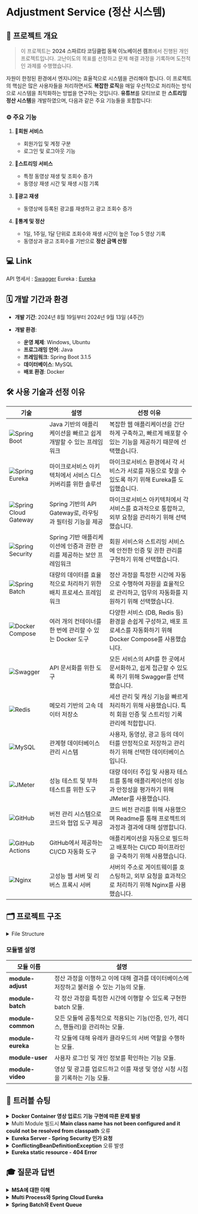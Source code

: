 # Adjustment Service (정산 시스템)

## 📜 프로젝트 개요
>
>이 프로젝트는 **2024 스파르타 코딩클럽 동북 이노베이션 캠프**에서 진행된 개인 프로젝트입니다.
>고난이도의 목표를 선정하고 문제 해결 과정을 기록하며 도전적인 과제를 수행했습니다.
>
자원이 한정된 환경에서 엔지니어는 효율적으로 시스템을 관리해야 합니다. 이 프로젝트의 핵심은 많은 사용자들을 처리하면서도 **복잡한 로직**을 매일 우선적으로 처리하는 방식으로 시스템을 최적화하는 방법을 연구하는 것입니다. **유튜브**를 모티브로 한 **스트리밍 정산 시스템**을 개발하였으며, 다음과 같은 주요 기능들을 포함합니다:

### ⚙️ 주요 기능
1. 📌**회원 서비스**
   - 회원가입 및 계정 구분
   - 로그인 및 로그아웃 기능

2. 📌**스트리밍 서비스** 
   - 특정 동영상 재생 및 조회수 증가
   - 동영상 재생 시간 및 재생 시점 기록

3. 📌**광고 재생** 
   - 동영상에 등록된 광고를 재생하고 광고 조회수 증가

4. 📌**통계 및 정산** 
   - 1일, 1주일, 1달 단위로 조회수와 재생 시간이 높은 Top 5 영상 기록
   - 동영상과 광고 조회수를 기반으로 **정산 금액 산정**
  
## 💻 Link
API 명세서 : [Swagger](http://dltmdgus9661.iptime.org/adjustment/webjars/swagger-ui/index.html)
Eureka : [Eureka](http://dltmdgus9661.iptime.org/adjustment/eureka/)


## 🗓️ 개발 기간과 환경

- **개발 기간**: 2024년 8월 19일부터 2024년 9월 13일 (4주간)

- **개발 환경**:
  - **운영 체제**: Windows, Ubuntu
  - **프로그래밍 언어**: Java
  - **프레임워크**: Spring Boot 3.1.5
  - **데이터베이스**: MySQL
  - **배포 환경**: Docker

## 🛠️ 사용 기술과 선정 이유

| 기술                                                                                                  | 설명                                                                 | 선정 이유                                                                                              |
|-------------------------------------------------------------------------------------------------------|----------------------------------------------------------------------|-------------------------------------------------------------------------------------------------------|
| ![Spring Boot](https://img.shields.io/badge/Spring%20Boot-6DB33F?style=flat&logo=spring-boot&logoColor=white)    | Java 기반의 애플리케이션을 빠르고 쉽게 개발할 수 있는 프레임워크       | 복잡한 웹 애플리케이션을 간단하게 구축하고, 빠르게 배포할 수 있는 기능을 제공하기 때문에 선택했습니다.    |
| ![Spring Eureka](https://img.shields.io/badge/Spring%20Eureka-6DB33F?style=flat&logo=spring&logoColor=white)     | 마이크로서비스 아키텍처에서 서비스 디스커버리를 위한 솔루션           | 마이크로서비스 환경에서 각 서비스가 서로를 자동으로 찾을 수 있도록 하기 위해 Eureka를 도입했습니다.      |
| ![Spring Cloud Gateway](https://img.shields.io/badge/Spring%20Cloud%20Gateway-6DB33F?style=flat&logo=spring-cloud&logoColor=white) | Spring 기반의 API Gateway로, 라우팅과 필터링 기능을 제공              | 마이크로서비스 아키텍처에서 각 서비스를 효과적으로 통합하고, 외부 요청을 관리하기 위해 선택했습니다.       |
| ![Spring Security](https://img.shields.io/badge/Spring%20Security-6DB33F?style=flat&logo=spring-security&logoColor=white) | Spring 기반 애플리케이션에 인증과 권한 관리를 제공하는 보안 프레임워크  | 회원 서비스와 스트리밍 서비스에 안전한 인증 및 권한 관리를 구현하기 위해 선택했습니다.                    |
| ![Spring Batch](https://img.shields.io/badge/Spring%20Batch-6DB33F?style=flat&logo=spring&logoColor=white)    | 대량의 데이터를 효율적으로 처리하기 위한 배치 프로세스 프레임워크         | 정산 과정을 특정한 시간에 자동으로 수행하여 자원을 효율적으로 관리하고, 업무의 자동화를 지원하기 위해 선택했습니다. |
| ![Docker Compose](https://img.shields.io/badge/Docker%20Compose-2496ED?style=flat&logo=docker&logoColor=white)  | 여러 개의 컨테이너를 한 번에 관리할 수 있는 Docker 도구               | 다양한 서비스 (DB, Redis 등) 환경을 손쉽게 구성하고, 배포 프로세스를 자동화하기 위해 Docker Compose를 사용했습니다.|
| ![Swagger](https://img.shields.io/badge/Swagger-85EA2D?style=flat&logo=swagger&logoColor=black)         | API 문서화를 위한 도구                                               | 모든 서비스의 API를 한 곳에서 문서화하고, 쉽게 접근할 수 있도록 하기 위해 Swagger를 선택했습니다.        |
| ![Redis](https://img.shields.io/badge/Redis-DC382D?style=flat&logo=redis&logoColor=white)              | 메모리 기반의 고속 데이터 저장소                                      | 세션 관리 및 캐싱 기능을 빠르게 처리하기 위해 사용했습니다. 특히 회원 인증 및 스트리밍 기록 관리에 적합합니다.|
| ![MySQL](https://img.shields.io/badge/MySQL-4479A1?style=flat&logo=mysql&logoColor=white)              | 관계형 데이터베이스 관리 시스템                                        | 사용자, 동영상, 광고 등의 데이터를 안정적으로 저장하고 관리하기 위해 선택한 데이터베이스입니다.           |
| ![JMeter](https://img.shields.io/badge/JMeter-0A7E32?style=flat&logo=apache&logoColor=white)           | 성능 테스트 및 부하 테스트를 위한 도구                                 | 대량 데이터 주입 및 사용자 테스트를 통해 애플리케이션의 성능과 안정성을 평가하기 위해 JMeter를 사용했습니다.       |
| ![GitHub](https://img.shields.io/badge/GitHub-181717?style=flat&logo=github&logoColor=white)           | 버전 관리 시스템으로 코드와 협업 도구 제공                            | 코드 버전 관리를 위해 사용했으며 Readme를 통해 프로젝트의 과정과 결과에 대해 설명합니다.          |
| ![GitHub Actions](https://img.shields.io/badge/GitHub%20Actions-2088FF?style=flat&logo=github-actions&logoColor=white) | GitHub에서 제공하는 CI/CD 자동화 도구                                | 애플리케이션을 자동으로 빌드하고 배포하는 CI/CD 파이프라인을 구축하기 위해 사용했습니다.                  |
| ![Nginx](https://img.shields.io/badge/Nginx-009639?style=flat&logo=nginx&logoColor=white)             | 고성능 웹 서버 및 리버스 프록시 서버                                   | 서버의 주소로 게이트웨이를 호스팅하고, 외부 요청을 효과적으로 처리하기 위해 Nginx를 사용했습니다.          |

## 🗂️ 프로젝트 구조
<details>
<summary>File Structure</summary>
<pre>
📦adjustment
 ┣ 📂.github
 ┃ ┗ 📂workflows
 ┃ ┃ ┗ 📜deploy.yml
 ┣ 📂module-adjust
 ┃ ┣ 📂src
 ┃ ┃ ┣ 📂main
 ┃ ┃ ┃ ┣ 📂java.com.sparta.controller
 ┃ ┃ ┃ ┣ 📂java.com.sparta.dto
 ┃ ┃ ┃ ┣ 📂java.com.sparta.entity.base
 ┃ ┃ ┃ ┣ 📂java.com.sparta.entity
 ┃ ┃ ┃ ┣ 📂java.com.sparta.repository
 ┃ ┃ ┃ ┣ 📂java.com.sparta.service
 ┃ ┃ ┃ ┗ 📂resources
 ┃ ┃ ┃   ┗ 📜application-profile.properties
 ┃ ┃ ┗ 📂test
 ┃ ┗ 📜build.gradle
 ┃ ┗ 📜Dockerfile
 ┃ ┗ 📜settings.gradle
 ┣ 📂module-batch
 ┃ ┣ 📂src
 ┃ ┃ ┣ 📂main
 ┃ ┃ ┃ ┣ 📂java.com.sparta.config
 ┃ ┃ ┃ ┗ 📂resources
 ┃ ┃ ┃   ┗ 📜application-profile.properties
 ┃ ┃ ┗ 📂test
 ┃ ┗ 📜build.gradle
 ┃ ┗ 📜Dockerfile
 ┃ ┗ 📜settings.gradle
 ┣ 📂module-common
 ┃ ┣ 📂src
 ┃ ┃ ┣ 📂main
 ┃ ┃ ┃ ┣ 📂java.com.sparta.config
 ┃ ┃ ┃ ┣ 📂java.com.sparta.dto
 ┃ ┃ ┃ ┣ 📂java.com.sparta.entity
 ┃ ┃ ┃ ┣ 📂java.com.sparta.filter
 ┃ ┃ ┃ ┣ 📂java.com.sparta.handler
 ┃ ┃ ┃ ┣ 📂java.com.sparta.repository
 ┃ ┃ ┃ ┣ 📂java.com.sparta.security
 ┃ ┃ ┃ ┣ 📂java.com.sparta.service
 ┃ ┃ ┃ ┗ 📂resources
 ┃ ┃ ┃   ┗ 📜application.properties
 ┃ ┃ ┗ 📂test
 ┃ ┗ 📜build.gradle
 ┣ 📂module-eureka
 ┃ ┣ 📂src
 ┃ ┃ ┣ 📂main
 ┃ ┃ ┃ ┗ 📂java.com.sparta
 ┃ ┃ ┃ ┗ 📂resources
 ┃ ┃ ┃   ┗ 📜application.properties
 ┃ ┃ ┗ 📂test
 ┃ ┗ 📜build.gradle
 ┃ ┗ 📜Dockerfile
 ┃ ┗ 📜settings.gradle
 ┣ 📂module-user
 ┃ ┣ 📂src
 ┃ ┃ ┣ 📂main
 ┃ ┃ ┃ ┣ 📂java.com.sparta.controller
 ┃ ┃ ┃ ┣ 📂java.com.sparta.service
 ┃ ┃ ┃ ┗ 📂resources
 ┃ ┃ ┃   ┗ 📜application-profile.properties
 ┃ ┃ ┗ 📂test
 ┃ ┗ 📜build.gradle
 ┃ ┗ 📜Dockerfile
 ┃ ┗ 📜settings.gradle
 ┣ 📂module-video
 ┃ ┣ 📂src
 ┃ ┃ ┣ 📂main
 ┃ ┃ ┃ ┣ 📂java.com.sparta.controller
 ┃ ┃ ┃ ┣ 📂java.com.sparta.service
 ┃ ┃ ┃ ┗ 📂resources
 ┃ ┃ ┃   ┗ 📜application-profile.properties
 ┃ ┃ ┗ 📂test
 ┃ ┗ 📜build.gradle
 ┃ ┗ 📜Dockerfile
 ┃ ┗ 📜settings.gradle
 ┣ 📜.gitignore
 ┣ 📜build.gradle
 ┣ 📜docker-compose.yml
 ┣ 📜gradlew
 ┣ 📜gradlew.bat
 ┣ 📜HELP.md
 ┗ 📜settings.gradle 
</pre>
</details>

### 모듈별 설명
| 모듈 이름        | 설명                                                            |
|------------------|-----------------------------------------------------------------|
| **module-adjust** | 정산 과정을 이행하고 이에 대해 결과를 데이터베이스에 저장하고 불러올 수 있는 기능의 모듈. |
| **module-batch**  | 각 정산 과정을 특정한 시간에 이행할 수 있도록 구현한 batch 모듈. |
| **module-common** | 모든 모듈에 공통적으로 적용되는 기능(인증, 인가, 레디스, 핸들러)을 관리하는 모듈. |
| **module-eureka** | 각 모듈에 대해 유레카 클라우드의 서버 역할을 수행하는 모듈. |
| **module-user**   | 사용자 로그인 및 개인 정보를 확인하는 기능 모듈.              |
| **module-video**  | 영상 및 광고를 업로드하고 이를 재생 및 영상 시청 시점을 기록하는 기능 모듈. |

## 🤔 트러블 슈팅
<details>
<summary><strong>Docker Container 영상 업로드 기능 구현에 따른 문제 발생</strong></summary>
   
   💡 **문제** : Docker Container에서 영상 업로드 기능 구현을 했지만 **업로드된 파일을 찾을 수 없는 문제 발생**<br>
   ❌ **원인** : **Docker Container 내부에 영상 파일이 저장되어 서버 경로에서 해당 파일을 찾지 못함**<br>
   ✔️ **해결** : Docker 빌드시 파일의 저장 장소를 도커가 있는 서버에 연결! → (`volumes`)를 Docker Compose 파일에 추가
   <pre>
     video-service:
       build:
         context: ./  # Root context for the build
         dockerfile: module-video/Dockerfile
       container_name: video_service
       ports:
         - "8083:8080"
       env_file:
         - .env
       depends_on:
         - mysql
         - redis
       volumes:
         - /var/www/uploads/adjustment:/var/www/uploads/adjustment   
   </pre>
   Docker에서 파일을 저장하는 해당 경로는 Docker 외부의 **서버의 경로와 연결**되어 **파일이 원하는 장소에 저장**되었으며 필요한 파일을 찾을 수 있게 됨   
</details>

<details>
<summary>Multi Module 빌드시 <strong>Main class name has not been configured and it could not be resolved from classpath</strong> 오류 </summary>
   
   💡 **문제** : 스프링 Multi Module를 빌드 할 경우 나타나는 Main Class를 찾지 못하는 문제가 발생함 [Stackoverflow](https://stackoverflow.com/questions/78903577/main-class-name-has-not-been-configured-and-it-could-not-be-resolved-from-classp)<br>
   ❌ **원인** : Docker 빌드 과정에서 root 경로에서 필요한 파일을 가져오는 과정에서 **settings.gradle**을 참조하는데 모든 모듈을 include 하도록 작성되어 있기 때문에 특정 모듈에 필요하지 않은 모듈도 빌드를 시도하면서 나타나는 문제<br>
   ```
   //settings.gradle
   rootProject.name = 'adjustment'
   include 'module-user'
   include 'module-video'
   include 'module-common'
   include 'module-adjust'
   ```

   ✔️ **해결** : 빌드 과정에 필요한 모듈의 이름만 포함한 **settings.gradle**을 각 모듈에 배치하여 필요한 파일만 빌드할 수 있도록 구성함 <br>
   ```
   //module-user/settings.gradle
   rootProject.name = 'adjustment'
   include 'module-user'
   include 'module-common'
   ```
   또한 해당 업로드 과정을 각 모듈의 DockerFile에 적용함<br>
   ```
   # Base image
   FROM openjdk:17-jdk-slim
   
   # Set working directory
   WORKDIR /app
   
   # Copy Gradle files from the root context to the service context
   COPY gradlew /app/
   COPY gradle /app/gradle/
   COPY build.gradle /app/
   
   COPY module-common/build.gradle /app/module-common/
   COPY module-common/src /app/module-common/src
   
   COPY module-user/build.gradle /app/module-user/
   COPY module-user/src /app/module-user/src
   
   #Copy settings.gradle for module
   COPY module-user/settings.gradle /app/ 
   
   # Ensure gradlew is executable
   RUN chmod +x gradlew
   
   # Build the application
   RUN ./gradlew build -x test --stacktrace
   
   # Check the build output directory
   RUN ls -l module-user/build/libs/
   
   # Copy the built JAR file to /app.jar
   RUN cp module-user/build/libs/module-user-0.0.1-SNAPSHOT.jar /app.jar
   
   # Expose port
   EXPOSE 8080
   
   # Run the application
   CMD ["java", "-jar", "/app.jar"]
   ```
   💾 **Multi Module 구성 과정을 상세하게 설명하고 바로 적용할 수 있도록 별도의 Git Repository를 작성함** : [muti-module](https://github.com/seunghyeonlee9661/muti-module)
</details>

<details>
<summary><strong>Eureka Server - Spring Security 인가 요청</strong></summary>
   
   💡 **문제** : Eureka Server 페이지 접근 시 접근이 불가능하며 로그인을 요청함<br>
   ❌ **원인** :
   1. Spring Security가 root 경로의 의존성에 존재해 **모든 모듈이 Spring Security의 인가를 처리**하도록 되어있어 Login 페이지를 호출<br>
   2. Eureka Server에 연결된 client앱이 오류를 발생시킴<br>
   ✔️ **해결** :
   1. ~~Eureka Server에 기반 모듈을 연결하고 **Security Config에 대해 접근을 허용함**~~ -> 불필요한 의존성이 생기며 빌드 시간이 오래 걸림<br>
   2. Eureka Module의 **application.properties에 Security 보안 설정을 무시**하도록 설정
   ```
   # Spring Security Exception
   eureka.security.enable-self-preservation=false
   management.endpoints.web.exposure.include=health,info
   ```   
</details>

<details>
<summary><strong>ConflictingBeanDefinitionException</strong> 오류 발생</summary>
   
   💡 **문제** : 프로젝트 빌드 시 **ConflictingBeanDefinitionException** 오류가 나타나며 빌드가 실패함<br>
   ❌ **원인** : Spring Project에서 파일을 삭제해도 Git Actions에서 기존 파일을 삭제하지 않기 때문에 이전 파일이 남아 오류를 발생 시킴<br>
   ✔️ **해결** :
   1. ~~deploy.yml에서 모든 파일을 삭제하고 다시 다운로드 하도록 설정~~ -> 프로젝트 규모, 배포 횟수에 따라 전송 시간이 늘어날 수 있고 필요한 파일을 삭제할 가능성이 있음
   2. `rsync --delete` 옵션을 deploy.yml에 추가해 제거된 파일도 함께 동기화 할 수 있도록 수정함
   3. 또한 Docker Composer 빌드 시 **변경 감지를 통해 수정 사항만 새로 빌드할 수 있도록 기능을 추가**함
   ```
   # deploy.yml
   name: Deploy to Ubuntu Server
   
   on:
     push:
       branches:
         - main
         - develop
   
   jobs:
     deploy:
       runs-on: ubuntu-latest
   
       steps:
         - name: Checkout code
           uses: actions/checkout@v3
           with:
             fetch-depth: 2  # 변경 감지를 위한 이전 파일 확인
   
         - name: Set up SSH
           uses: webfactory/ssh-agent@v0.7.0
           with:
             ssh-private-key: ${{ secrets.SSH_PRIVATE_KEY }}
   
         - name: Copy files via SSH with file deletion # 필요한 파일을 Git Repository에서 받아오되 삭제된 파일도 적용할 수 있도록 수정함
           run: |
             rsync -avz --delete -e "ssh -o StrictHostKeyChecking=no" ./ ${{ secrets.USER }}@${{ secrets.HOST }}:/home/leesh/Sparta/AdjustmentService
   
         - name: Install Docker Compose
           run: |
             ssh -o StrictHostKeyChecking=no ${{ secrets.USER }}@${{ secrets.HOST }} 'bash -s' << 'EOF'
             curl -L "https://github.com/docker/compose/releases/download/v2.6.1/docker-compose-$(uname -s)-$(uname -m)" -o /usr/local/bin/docker-compose
             chmod +x /usr/local/bin/docker-compose
             EOF
   
         - name: Deploy with Docker Compose
           run: |
             ssh -o StrictHostKeyChecking=no ${{ secrets.USER }}@${{ secrets.HOST }} << 'EOF'
             cd /home/leesh/Sparta/AdjustmentService
             
             # 환경 변수 저장
             echo "MYSQL_ROOT_PASSWORD=${{ secrets.MYSQL_ROOT_PASSWORD }}" > .env
             echo "MYSQL_DATABASE=${{ secrets.MYSQL_DATABASE }}" >> .env
             echo "MYSQL_USER=${{ secrets.MYSQL_USER }}" >> .env
             echo "MYSQL_PASSWORD=${{ secrets.MYSQL_PASSWORD }}" >> .env
             echo "REDIS_HOST=${{ secrets.REDIS_HOST }}" >> .env
             echo "REDIS_PORT=${{ secrets.REDIS_PORT }}" >> .env
             echo "JWT_SECRET_KEY=${{ secrets.JWT_SECRET_KEY }}" >> .env
             echo "KAKAO_CLIENT_ID=${{ secrets.KAKAO_CLIENT_ID }}" >> .env
             echo "KAKAO_REDIRECT_URI=${{ secrets.KAKAO_REDIRECT_URI }}" >> .env
             
             # Detect which modules changed
             changed_modules=$(git diff --name-only HEAD^ HEAD)
   
             # Build all services if module-common changed
             if echo "$changed_modules" | grep -q '^module-common/'; then
               echo "Changes detected in common module"
               docker-compose build user-service
               docker-compose build video-service
               docker-compose build adjust-service
               docker-compose build batch-service
               docker-compose build eureka-server
               docker-compose build common
             else
               # Build only if specific directories have changed
               if echo "$changed_modules" | grep -q '^module-user/'; then
                 echo "Changes detected in user-service"
                 docker-compose build user-service
               fi
   
               if echo "$changed_modules" | grep -q '^module-video/'; then
                 echo "Changes detected in video-service"
                 docker-compose build video-service
               fi
   
               if echo "$changed_modules" | grep -q '^module-adjust/'; then
                 echo "Changes detected in adjust-service"
                 docker-compose build adjust-service
               fi
             
               if echo "$changed_modules" | grep -q '^module-batch/'; then
                 echo "Changes detected in batch-service"
                 docker-compose build batch-service
               fi
             
               if echo "$changed_modules" | grep -q '^module-eureka/'; then
                 echo "Changes detected in eureka-service"
                 docker-compose build eureka-server
               fi
             fi
             
             docker-compose up -d
             EOF
   ```
</details>

<details>
<summary><strong>Eureka static resource - 404 Error</strong></summary>
   
   💡 **문제** : Eureka 페이지에서 js와 css와 같은 Static Resource를 찾지 못하는 문제<br>
   ❌ **원인** : Nginx가 Eureka 서버에 프록시를 적용하는데 **Static Resource가 다른 경로로 연결**되어 있어 정상적으로 페이지가 나타나지 않음<br>
   ✔️ **해결** : Nginx에 **Static Resource에 대한 추가적인 프록시 설정**을 넣음

   ```
    location /adjustment/eureka/ {
        proxy_pass http://localhost:8761/;  # Eureka 프록시
     }

    location /eureka/ { 
        proxy_pass http://localhost:8761/eureka/; # # Eureka Resource 프록시
    }
   ```
</details>

## 🎓 질문과 답변

<details>
<summary><strong>MSA에 대한 이해</strong></summary>
</details>

<details>
<summary><strong>Multi Process와 Spring Cloud Eureka</strong></summary>
</details>

<details>
<summary><strong>Spring Batch와 Event Queue</strong></summary>
</details>
